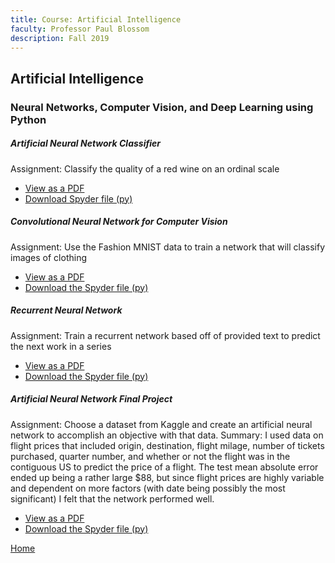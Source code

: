 ```yaml
---
title: Course: Artificial Intelligence
faculty: Professor Paul Blossom
description: Fall 2019
---
```


## Artificial Intelligence
### Neural Networks, Computer Vision, and Deep Learning using Python

##### Artificial Neural Network Classifier
Assignment: Classify the quality of a red wine on an ordinal scale
- [View as a PDF](CategoricalANNWriteup.pdf)
- [Download Spyder file (py)](CategoricalANN.py)

##### Convolutional Neural Network for Computer Vision
Assignment: Use the Fashion MNIST data to train a network that will classify images of clothing
- [View as a PDF](ConvNetWriteup.pdf)
- [Download the Spyder file (py)](ConvNet.py)

##### Recurrent Neural Network
Assignment: Train a recurrent network based off of provided text to predict the next work in a series
- [View as a PDF](RNNWriteup.pdf)
- [Download the Spyder file (py)](RNN.py)

##### Artificial Neural Network Final Project
Assignment: Choose a dataset from Kaggle and create an artificial neural network to accomplish an objective with that data.
Summary: I used data on flight prices that included origin, destination, flight milage, number of tickets purchased, quarter number, and whether or not the flight was in the contiguous US to predict the price of a flight.  The test mean absolute error ended up being a rather large $88, but since flight prices are highly variable and dependent on more factors (with date being possibly the most significant) I felt that the network performed well.
- [View as a PDF](FinalProjectWriteup.pdf)
- [Download the Spyder file (py)](FinalProject.py)

[Home](https://cherylngo.github.io/)
